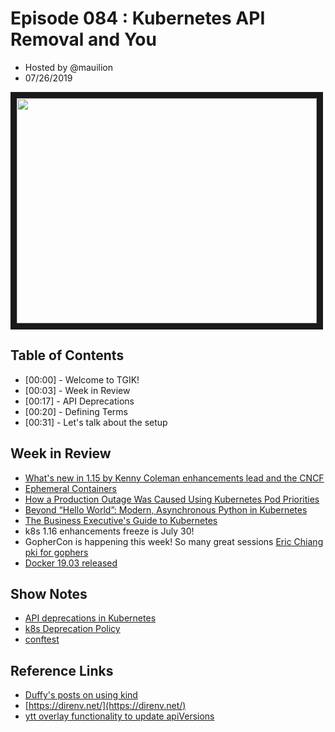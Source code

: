 # Episode 084 : Kubernetes API Removal and You

- Hosted by @mauilion
- 07/26/2019

<!--- Thumbnailed embed of the video, n8Xo_ghCIOSY is the video id from the youtube url --->

<a href="https://www.youtube.com/watch?v=-U79ZLO_37E
" target="_blank"><img src="http://img.youtube.com/vi/-U79ZLO_37E/hqdefault.jpg" width="480" height="360" border="10" /></a>

## Table of Contents

- [00:00] - Welcome to TGIK!
- [00:03] - Week in Review
- [00:17] - API Deprecations
- [00:20] - Defining Terms
- [00:31] - Let's talk about the setup

## Week in Review

- [What's new in 1.15 by Kenny Coleman enhancements lead and the CNCF](https://youtu.be/eq7dgHjPpzc)
- [Ephemeral Containers](https://github.com/kubernetes/kubernetes/pull/59416)
- [How a Production Outage Was Caused Using Kubernetes Pod Priorities](https://grafana.com/blog/2019/07/24/how-a-production-outage-was-caused-using-kubernetes-pod-priorities/)
- [Beyond “Hello World”: Modern, Asynchronous Python in Kubernetes](https://techblog.appnexus.com/beyond-hello-world-modern-asynchronous-python-in-kubernetes-f2c4ecd4a38d)
- [The Business Executive's Guide to Kubernetes](https://blog.jessfraz.com/post/the-business-executives-guide-to-kubernetes/)
- k8s 1.16 enhancements freeze is July 30!
- GopherCon is happening this week! So many great sessions [Eric Chiang pki for gophers](https://twitter.com/erchiang/status/1154509588491673602?s=20)
- [Docker 19.03 released](https://github.com/docker/docker-ce/releases/tag/v19.03.0)


## Show Notes
- [API deprecations in Kubernetes](https://kubernetes.io/blog/2019/07/18/api-deprecations-in-1-16/)
- [k8s Deprecation Policy](https://kubernetes.io/docs/reference/using-api/deprecation-policy/)
- [conftest](https://github.com/instrumenta/conftest)

## Reference Links
- [Duffy's posts on using kind](https://mauilion.dev/posts/)
- [https://direnv.net/](https://direnv.net/)
- [ytt overlay functionality to update apiVersions](https://github.com/k14s/ytt/tree/master/examples/k8s-adjust-rbac-version)
